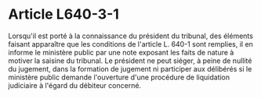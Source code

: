 # Article L640-3-1

Lorsqu'il est porté à la connaissance du président du tribunal, des éléments faisant apparaître que les conditions de l'article L. 640-1 sont remplies, il en informe le ministère public par une note exposant les faits de nature à motiver la saisine du tribunal. Le président ne peut siéger, à peine de nullité du jugement, dans la formation de jugement ni participer aux délibérés si le ministère public demande l'ouverture d'une procédure de liquidation judiciaire à l'égard du débiteur concerné.

